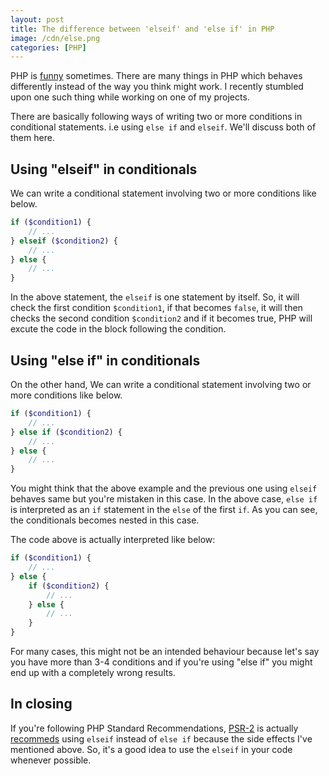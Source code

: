 ```yaml
---
layout: post
title: The difference between 'elseif' and 'else if' in PHP
image: /cdn/else.png
categories: [PHP]
---
```


PHP is [funny](http://phpsadness.com/) sometimes. There are many things in PHP which behaves differently instead of the way you think might work. I recently stumbled upon one such thing while working on one of my projects. 

There are basically following ways of writing two or more conditions in conditional statements. i.e using `else if` and `elseif`. We'll discuss both of them here.

## Using "elseif" in conditionals

We can write a conditional statement involving two or more conditions like below.

```php
if ($condition1) {
    // ...
} elseif ($condition2) {
    // ...
} else {
    // ...
}
```

In the above statement, the `elseif` is one statement by itself. So, it will check the first condition `$condition1`, if that becomes `false`, it will then checks the second condition `$condition2` and if it becomes true, PHP will excute the code in the block following the condition.

## Using "else if" in conditionals

On the other hand, We can write a conditional statement involving two or more conditions like below.

```php
if ($condition1) {
    // ...
} else if ($condition2) {
    // ...
} else {
    // ...
}
```

You might think that the above example and the previous one using `elseif` behaves same but you're mistaken in this case. In the above case, `else if` is interpreted as an `if` statement in the `else` of the first `if`. As you can see, the conditionals becomes nested in this case.

The code above is actually interpreted like below:

```php
if ($condition1) {
    // ...
} else {
    if ($condition2) {
        // ...
    } else {
        // ...
    }
}
```

For many cases, this might not be an intended behaviour because let's say you have more than 3-4 conditions and if you're using "else if" you might end up with a completely wrong results. 

## In closing

If you're following PHP Standard Recommendations, [PSR-2](https://www.php-fig.org/psr/psr-2) is actually [recommeds](https://www.php-fig.org/psr/psr-2/#51-if-elseif-else) using `elseif` instead of `else if` because the side effects I've mentioned above. So, it's a good idea to use the `elseif` in your code whenever possible.


